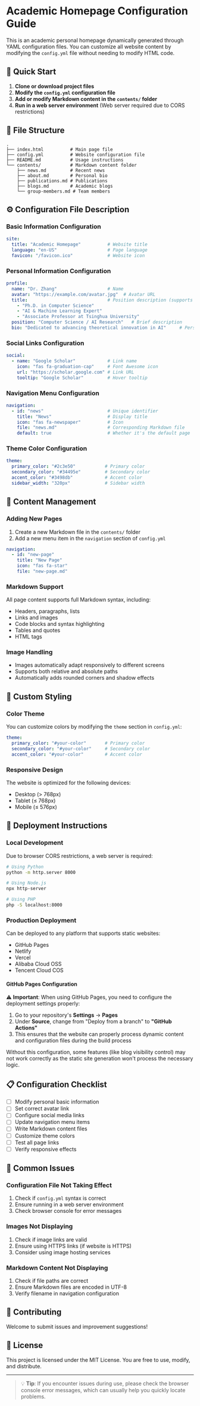 # Academic Homepage Configuration Guide

This is an academic personal homepage dynamically generated through YAML configuration files. You can customize all website content by modifying the `config.yml` file without needing to modify HTML code.

## 🚀 Quick Start

1. **Clone or download project files**
2. **Modify the `config.yml` configuration file**
3. **Add or modify Markdown content in the `contents/` folder**
4. **Run in a web server environment** (Web server required due to CORS restrictions)

## 📁 File Structure

```
.
├── index.html          # Main page file
├── config.yml          # Website configuration file
├── README.md           # Usage instructions
└── contents/           # Markdown content folder
    ├── news.md         # Recent news
    ├── about.md        # Personal bio
    ├── publications.md # Publications
    ├── blogs.md        # Academic blogs
    └── group-members.md # Team members
```

## ⚙️ Configuration File Description

### Basic Information Configuration

```yaml
site:
  title: "Academic Homepage"          # Website title
  language: "en-US"                   # Page language
  favicon: "/favicon.ico"             # Website icon
```

### Personal Information Configuration

```yaml
profile:
  name: "Dr. Zhang"                   # Name
  avatar: "https://example.com/avatar.jpg"  # Avatar URL
  title:                              # Position description (supports multiple lines)
    - "Ph.D. in Computer Science"
    - "AI & Machine Learning Expert"
    - "Associate Professor at Tsinghua University"
  position: "Computer Science / AI Research"   # Brief description
  bio: "Dedicated to advancing theoretical innovation in AI"     # Personal philosophy
```

### Social Links Configuration

```yaml
social:
  - name: "Google Scholar"            # Link name
    icon: "fas fa-graduation-cap"     # Font Awesome icon
    url: "https://scholar.google.com" # Link URL
    tooltip: "Google Scholar"         # Hover tooltip
```

### Navigation Menu Configuration

```yaml
navigation:
  - id: "news"                        # Unique identifier
    title: "News"                     # Display title
    icon: "fas fa-newspaper"          # Icon
    file: "news.md"                   # Corresponding Markdown file
    default: true                     # Whether it's the default page
```

### Theme Color Configuration

```yaml
theme:
  primary_color: "#2c3e50"           # Primary color
  secondary_color: "#34495e"         # Secondary color
  accent_color: "#3498db"            # Accent color
  sidebar_width: "320px"             # Sidebar width
```

## 📝 Content Management

### Adding New Pages

1. Create a new Markdown file in the `contents/` folder
2. Add a new menu item in the `navigation` section of `config.yml`

```yaml
navigation:
  - id: "new-page"
    title: "New Page"
    icon: "fas fa-star"
    file: "new-page.md"
```

### Markdown Support

All page content supports full Markdown syntax, including:
- Headers, paragraphs, lists
- Links and images
- Code blocks and syntax highlighting
- Tables and quotes
- HTML tags

### Image Handling

- Images automatically adapt responsively to different screens
- Supports both relative and absolute paths
- Automatically adds rounded corners and shadow effects

## 🎨 Custom Styling

### Color Theme

You can customize colors by modifying the `theme` section in `config.yml`:

```yaml
theme:
  primary_color: "#your-color"       # Primary color
  secondary_color: "#your-color"     # Secondary color
  accent_color: "#your-color"        # Accent color
```

### Responsive Design

The website is optimized for the following devices:
- Desktop (> 768px)
- Tablet (≤ 768px)
- Mobile (≤ 576px)

## 🔧 Deployment Instructions

### Local Development

Due to browser CORS restrictions, a web server is required:

```bash
# Using Python
python -m http.server 8000

# Using Node.js
npx http-server

# Using PHP
php -S localhost:8000
```

### Production Deployment

Can be deployed to any platform that supports static websites:
- GitHub Pages
- Netlify
- Vercel
- Alibaba Cloud OSS
- Tencent Cloud COS

#### GitHub Pages Configuration

⚠️ **Important**: When using GitHub Pages, you need to configure the deployment settings properly:

1. Go to your repository's **Settings** → **Pages**
2. Under **Source**, change from "Deploy from a branch" to **"GitHub Actions"**
3. This ensures that the website can properly process dynamic content and configuration files during the build process

Without this configuration, some features (like blog visibility control) may not work correctly as the static site generation won't process the necessary logic.

## 📋 Configuration Checklist

- [ ] Modify personal basic information
- [ ] Set correct avatar link
- [ ] Configure social media links
- [ ] Update navigation menu items
- [ ] Write Markdown content files
- [ ] Customize theme colors
- [ ] Test all page links
- [ ] Verify responsive effects

## 🐛 Common Issues

### Configuration File Not Taking Effect

1. Check if `config.yml` syntax is correct
2. Ensure running in a web server environment
3. Check browser console for error messages

### Images Not Displaying

1. Check if image links are valid
2. Ensure using HTTPS links (if website is HTTPS)
3. Consider using image hosting services

### Markdown Content Not Displaying

1. Check if file paths are correct
2. Ensure Markdown files are encoded in UTF-8
3. Verify filename in navigation configuration

## 🤝 Contributing

Welcome to submit issues and improvement suggestions!

## 📄 License

This project is licensed under the MIT License. You are free to use, modify, and distribute.

---

> 💡 **Tip**: If you encounter issues during use, please check the browser console error messages, which can usually help you quickly locate problems. 
